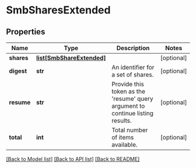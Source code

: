 # SmbSharesExtended

## Properties
Name | Type | Description | Notes
------------ | ------------- | ------------- | -------------
**shares** | [**list[SmbShareExtended]**](SmbShareExtended.md) |  | [optional] 
**digest** | **str** | An identifier for a set of shares. | [optional] 
**resume** | **str** | Provide this token as the &#39;resume&#39; query argument to continue listing results. | [optional] 
**total** | **int** | Total number of items available. | [optional] 

[[Back to Model list]](../README.md#documentation-for-models) [[Back to API list]](../README.md#documentation-for-api-endpoints) [[Back to README]](../README.md)


